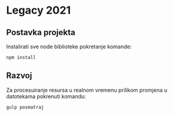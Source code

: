 # Legacy 2021

## Postavka projekta

Instalirati sve node biblioteke pokretanje komande:

    npm install
    

## Razvoj

Za procesuiranje resursa u realnom vremenu prilikom promjena u datotekama pokrenuti komandu:

    gulp posmatraj
